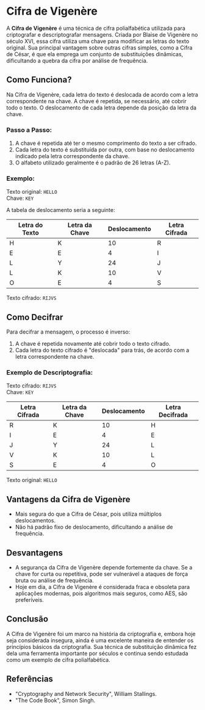 # Cifra de Vigenère

A **Cifra de Vigenère** é uma técnica de cifra polialfabética utilizada para criptografar e descriptografar mensagens. Criada por Blaise de Vigenère no século XVI, essa cifra utiliza uma chave para modificar as letras do texto original. Sua principal vantagem sobre outras cifras simples, como a Cifra de César, é que ela emprega um conjunto de substituições dinâmicas, dificultando a quebra da cifra por análise de frequência.

## Como Funciona?

Na Cifra de Vigenère, cada letra do texto é deslocada de acordo com a letra correspondente na chave. A chave é repetida, se necessário, até cobrir todo o texto. O deslocamento de cada letra depende da posição da letra da chave.

### Passo a Passo:
1. A chave é repetida até ter o mesmo comprimento do texto a ser cifrado.
2. Cada letra do texto é substituída por outra, com base no deslocamento indicado pela letra correspondente da chave.
3. O alfabeto utilizado geralmente é o padrão de 26 letras (A-Z).

### Exemplo:

Texto original: `HELLO`  
Chave: `KEY`

A tabela de deslocamento seria a seguinte:

| Letra do Texto | Letra da Chave | Deslocamento | Letra Cifrada |
|-----------------|----------------|--------------|---------------|
| H               | K              | 10           | R             |
| E               | E              | 4            | I             |
| L               | Y              | 24           | J             |
| L               | K              | 10           | V             |
| O               | E              | 4            | S             |

Texto cifrado: `RIJVS`

## Como Decifrar

Para decifrar a mensagem, o processo é inverso:
1. A chave é repetida novamente até cobrir todo o texto cifrado.
2. Cada letra do texto cifrado é "deslocada" para trás, de acordo com a letra correspondente na chave.

### Exemplo de Descriptografia:

Texto cifrado: `RIJVS`  
Chave: `KEY`

| Letra Cifrada | Letra da Chave | Deslocamento | Letra Decifrada |
|----------------|----------------|--------------|-----------------|
| R              | K              | 10           | H               |
| I              | E              | 4            | E               |
| J              | Y              | 24           | L               |
| V              | K              | 10           | L               |
| S              | E              | 4            | O               |

Texto original: `HELLO`

## Vantagens da Cifra de Vigenère
- Mais segura do que a Cifra de César, pois utiliza múltiplos deslocamentos.
- Não há padrão fixo de deslocamento, dificultando a análise de frequência.

## Desvantagens
- A segurança da Cifra de Vigenère depende fortemente da chave. Se a chave for curta ou repetitiva, pode ser vulnerável a ataques de força bruta ou análise de frequência.
- Hoje em dia, a Cifra de Vigenère é considerada fraca e obsoleta para aplicações modernas, pois algoritmos mais seguros, como AES, são preferíveis.

## Conclusão

A Cifra de Vigenère foi um marco na história da criptografia e, embora hoje seja considerada insegura, ainda é uma excelente maneira de entender os princípios básicos da criptografia. Sua técnica de substituição dinâmica fez dela uma ferramenta importante por séculos e continua sendo estudada como um exemplo de cifra polialfabética.

## Referências

- "Cryptography and Network Security", William Stallings.
- "The Code Book", Simon Singh.
